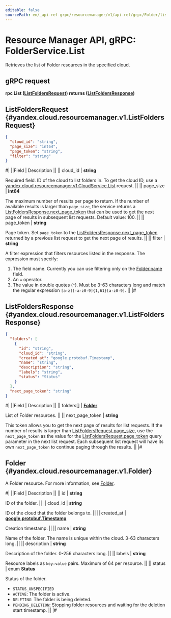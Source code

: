 ```yaml
---
editable: false
sourcePath: en/_api-ref-grpc/resourcemanager/v1/api-ref/grpc/Folder/list.md
---
```


# Resource Manager API, gRPC: FolderService.List

Retrieves the list of Folder resources in the specified cloud.

## gRPC request

**rpc List ([ListFoldersRequest](#yandex.cloud.resourcemanager.v1.ListFoldersRequest)) returns ([ListFoldersResponse](#yandex.cloud.resourcemanager.v1.ListFoldersResponse))**

## ListFoldersRequest {#yandex.cloud.resourcemanager.v1.ListFoldersRequest}

```json
{
  "cloud_id": "string",
  "page_size": "int64",
  "page_token": "string",
  "filter": "string"
}
```

#|
||Field | Description ||
|| cloud_id | **string**

Required field. ID of the cloud to list folders in.
To get the cloud ID, use a [yandex.cloud.resourcemanager.v1.CloudService.List](/docs/resource-manager/api-ref/grpc/Cloud/list#List) request. ||
|| page_size | **int64**

The maximum number of results per page to return. If the number of available
results is larger than `page_size`,
the service returns a [ListFoldersResponse.next_page_token](#yandex.cloud.resourcemanager.v1.ListFoldersResponse)
that can be used to get the next page of results in subsequent list requests.
Default value: 100. ||
|| page_token | **string**

Page token. Set `page_token`
to the [ListFoldersResponse.next_page_token](#yandex.cloud.resourcemanager.v1.ListFoldersResponse)
returned by a previous list request to get the next page of results. ||
|| filter | **string**

A filter expression that filters resources listed in the response.
The expression must specify:
1. The field name. Currently you can use filtering only on the [Folder.name](#yandex.cloud.resourcemanager.v1.Folder) field.
2. An `=` operator.
3. The value in double quotes (`"`). Must be 3-63 characters long and match the regular expression `[a-z][-a-z0-9]{1,61}[a-z0-9]`. ||
|#

## ListFoldersResponse {#yandex.cloud.resourcemanager.v1.ListFoldersResponse}

```json
{
  "folders": [
    {
      "id": "string",
      "cloud_id": "string",
      "created_at": "google.protobuf.Timestamp",
      "name": "string",
      "description": "string",
      "labels": "string",
      "status": "Status"
    }
  ],
  "next_page_token": "string"
}
```

#|
||Field | Description ||
|| folders[] | **[Folder](#yandex.cloud.resourcemanager.v1.Folder)**

List of Folder resources. ||
|| next_page_token | **string**

This token allows you to get the next page of results for list requests. If the number of results
is larger than [ListFoldersRequest.page_size](#yandex.cloud.resourcemanager.v1.ListFoldersRequest), use
the `next_page_token` as the value
for the [ListFoldersRequest.page_token](#yandex.cloud.resourcemanager.v1.ListFoldersRequest) query parameter
in the next list request. Each subsequent list request will have its own
`next_page_token` to continue paging through the results. ||
|#

## Folder {#yandex.cloud.resourcemanager.v1.Folder}

A Folder resource. For more information, see [Folder](/docs/resource-manager/concepts/resources-hierarchy#folder).

#|
||Field | Description ||
|| id | **string**

ID of the folder. ||
|| cloud_id | **string**

ID of the cloud that the folder belongs to. ||
|| created_at | **[google.protobuf.Timestamp](https://developers.google.com/protocol-buffers/docs/reference/google.protobuf#timestamp)**

Creation timestamp. ||
|| name | **string**

Name of the folder.
The name is unique within the cloud. 3-63 characters long. ||
|| description | **string**

Description of the folder. 0-256 characters long. ||
|| labels | **string**

Resource labels as `` key:value `` pairs. Maximum of 64 per resource. ||
|| status | enum **Status**

Status of the folder.

- `STATUS_UNSPECIFIED`
- `ACTIVE`: The folder is active.
- `DELETING`: The folder is being deleted.
- `PENDING_DELETION`: Stopping folder resources and waiting for the deletion start timestamp. ||
|#